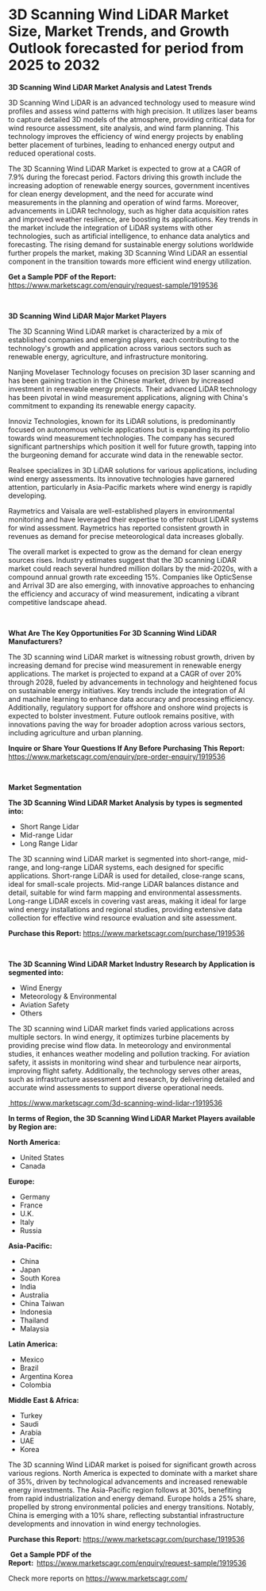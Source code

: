 <p><h1>3D Scanning Wind LiDAR Market Size, Market Trends, and Growth Outlook forecasted for period from 2025 to 2032</h1></p><p><strong>3D Scanning Wind LiDAR Market Analysis and Latest Trends</strong></p>
<p><p>3D Scanning Wind LiDAR is an advanced technology used to measure wind profiles and assess wind patterns with high precision. It utilizes laser beams to capture detailed 3D models of the atmosphere, providing critical data for wind resource assessment, site analysis, and wind farm planning. This technology improves the efficiency of wind energy projects by enabling better placement of turbines, leading to enhanced energy output and reduced operational costs.</p><p>The 3D Scanning Wind LiDAR Market is expected to grow at a CAGR of 7.9% during the forecast period. Factors driving this growth include the increasing adoption of renewable energy sources, government incentives for clean energy development, and the need for accurate wind measurements in the planning and operation of wind farms. Moreover, advancements in LiDAR technology, such as higher data acquisition rates and improved weather resilience, are boosting its applications. Key trends in the market include the integration of LiDAR systems with other technologies, such as artificial intelligence, to enhance data analytics and forecasting. The rising demand for sustainable energy solutions worldwide further propels the market, making 3D Scanning Wind LiDAR an essential component in the transition towards more efficient wind energy utilization.</p></p>
<p><strong>Get a Sample PDF of the Report:&nbsp;</strong> <a href="https://www.marketscagr.com/enquiry/request-sample/1919536?utm_campaign=2281&utm_medium=2&utm_source=Github&utm_content=ia&utm_term=01032025&utm_id=3d-scanning-wind-lidar">https://www.marketscagr.com/enquiry/request-sample/1919536</a></p>
<p>&nbsp;</p>
<p><strong>3D Scanning Wind LiDAR Major Market Players</strong></p>
<p><p>The 3D Scanning Wind LiDAR market is characterized by a mix of established companies and emerging players, each contributing to the technology's growth and application across various sectors such as renewable energy, agriculture, and infrastructure monitoring.</p><p>Nanjing Movelaser Technology focuses on precision 3D laser scanning and has been gaining traction in the Chinese market, driven by increased investment in renewable energy projects. Their advanced LiDAR technology has been pivotal in wind measurement applications, aligning with China's commitment to expanding its renewable energy capacity.</p><p>Innoviz Technologies, known for its LiDAR solutions, is predominantly focused on autonomous vehicle applications but is expanding its portfolio towards wind measurement technologies. The company has secured significant partnerships which position it well for future growth, tapping into the burgeoning demand for accurate wind data in the renewable sector.</p><p>Realsee specializes in 3D LiDAR solutions for various applications, including wind energy assessments. Its innovative technologies have garnered attention, particularly in Asia-Pacific markets where wind energy is rapidly developing.</p><p>Raymetrics and Vaisala are well-established players in environmental monitoring and have leveraged their expertise to offer robust LiDAR systems for wind assessment. Raymetrics has reported consistent growth in revenues as demand for precise meteorological data increases globally.</p><p>The overall market is expected to grow as the demand for clean energy sources rises. Industry estimates suggest that the 3D scanning LiDAR market could reach several hundred million dollars by the mid-2020s, with a compound annual growth rate exceeding 15%. Companies like OpticSense and Arrival 3D are also emerging, with innovative approaches to enhancing the efficiency and accuracy of wind measurement, indicating a vibrant competitive landscape ahead.</p></p>
<p>&nbsp;</p>
<p><strong>What Are The Key Opportunities For 3D Scanning Wind LiDAR Manufacturers?</strong></p>
<p><p>The 3D scanning wind LiDAR market is witnessing robust growth, driven by increasing demand for precise wind measurement in renewable energy applications. The market is projected to expand at a CAGR of over 20% through 2028, fueled by advancements in technology and heightened focus on sustainable energy initiatives. Key trends include the integration of AI and machine learning to enhance data accuracy and processing efficiency. Additionally, regulatory support for offshore and onshore wind projects is expected to bolster investment. Future outlook remains positive, with innovations paving the way for broader adoption across various sectors, including agriculture and urban planning.</p></p>
<p><strong>Inquire or Share Your Questions If Any Before Purchasing This Report:</strong> <a href="https://www.marketscagr.com/enquiry/pre-order-enquiry/1919536?utm_campaign=2281&utm_medium=2&utm_source=Github&utm_content=ia&utm_term=01032025&utm_id=3d-scanning-wind-lidar">https://www.marketscagr.com/enquiry/pre-order-enquiry/1919536</a></p>
<p>&nbsp;</p>
<p><strong>Market Segmentation</strong></p>
<p><strong>The 3D Scanning Wind LiDAR Market Analysis by types is segmented into:</strong></p>
<p><ul><li>Short Range Lidar</li><li>Mid-range Lidar</li><li>Long Range Lidar</li></ul></p>
<p><p>The 3D scanning wind LiDAR market is segmented into short-range, mid-range, and long-range LiDAR systems, each designed for specific applications. Short-range LiDAR is used for detailed, close-range scans, ideal for small-scale projects. Mid-range LiDAR balances distance and detail, suitable for wind farm mapping and environmental assessments. Long-range LiDAR excels in covering vast areas, making it ideal for large wind energy installations and regional studies, providing extensive data collection for effective wind resource evaluation and site assessment.</p></p>
<p><strong>Purchase this Report:&nbsp;</strong><a href="https://www.marketscagr.com/purchase/1919536?utm_campaign=2281&utm_medium=2&utm_source=Github&utm_content=ia&utm_term=01032025&utm_id=3d-scanning-wind-lidar">https://www.marketscagr.com/purchase/1919536</a></p>
<p>&nbsp;</p>
<p><strong>The 3D Scanning Wind LiDAR Market Industry Research by Application is segmented into:</strong></p>
<p><ul><li>Wind Energy</li><li>Meteorology & Environmental</li><li>Aviation Safety</li><li>Others</li></ul></p>
<p><p>The 3D scanning wind LiDAR market finds varied applications across multiple sectors. In wind energy, it optimizes turbine placements by providing precise wind flow data. In meteorology and environmental studies, it enhances weather modeling and pollution tracking. For aviation safety, it assists in monitoring wind shear and turbulence near airports, improving flight safety. Additionally, the technology serves other areas, such as infrastructure assessment and research, by delivering detailed and accurate wind assessments to support diverse operational needs.</p></p>
<p><a href="https://www.marketscagr.com/3d-scanning-wind-lidar-r1919536?utm_campaign=2281&utm_medium=2&utm_source=Github&utm_content=ia&utm_term=01032025&utm_id=3d-scanning-wind-lidar">&nbsp;https://www.marketscagr.com/3d-scanning-wind-lidar-r1919536</a></p>
<p><strong>In terms of Region, the 3D Scanning Wind LiDAR Market Players available by Region are:</strong></p>
<p>
    <p> <strong> North America: </strong>
        <ul>
            <li>United States</li>
            <li>Canada</li>
        </ul>
        </p> 
    <p> <strong> Europe: </strong>
        <ul>
            <li>Germany</li>
            <li>France</li>
            <li>U.K.</li>
            <li>Italy</li>
            <li>Russia</li>
        </ul>
        </p> 
    <p> <strong> Asia-Pacific: </strong>
        <ul>
            <li>China</li>
            <li>Japan</li>
            <li>South Korea</li>
            <li>India</li>
            <li>Australia</li>
            <li>China Taiwan</li>
            <li>Indonesia</li>
            <li>Thailand</li>
            <li>Malaysia</li>
        </ul>
        </p> 
    <p> <strong> Latin America: </strong>
        <ul>
            <li>Mexico</li>
            <li>Brazil</li>
            <li>Argentina Korea</li>
            <li>Colombia</li>
        </ul>
        </p> 
    <p> <strong> Middle East & Africa: </strong>
        <ul>
            <li>Turkey</li>
            <li>Saudi</li>
            <li>Arabia</li>
            <li>UAE</li>
            <li>Korea</li>
        </ul>
    </p>
    </p>
<p><p>The 3D scanning Wind LiDAR market is poised for significant growth across various regions. North America is expected to dominate with a market share of 35%, driven by technological advancements and increased renewable energy investments. The Asia-Pacific region follows at 30%, benefiting from rapid industrialization and energy demand. Europe holds a 25% share, propelled by strong environmental policies and energy transitions. Notably, China is emerging with a 10% share, reflecting substantial infrastructure developments and innovation in wind energy technologies.</p></p>
<p><strong>Purchase this Report: </strong><a href="https://www.marketscagr.com/purchase/1919536?utm_campaign=2281&utm_medium=2&utm_source=Github&utm_content=ia&utm_term=01032025&utm_id=3d-scanning-wind-lidar">https://www.marketscagr.com/purchase/1919536</a></p>
<p>&nbsp;<strong>Get a Sample PDF of the Report:&nbsp;&nbsp;</strong><a href="https://www.marketscagr.com/enquiry/request-sample/1919536?utm_campaign=2281&utm_medium=2&utm_source=Github&utm_content=ia&utm_term=01032025&utm_id=3d-scanning-wind-lidar">https://www.marketscagr.com/enquiry/request-sample/1919536</a></p>
<p><strong></strong></p>
<p>Check more reports on <a href="https://www.marketscagr.com/?utm_campaign=2281&utm_medium=2&utm_source=Github&utm_content=ia&utm_term=01032025&utm_id=3d-scanning-wind-lidar">https://www.marketscagr.com/</a></p>